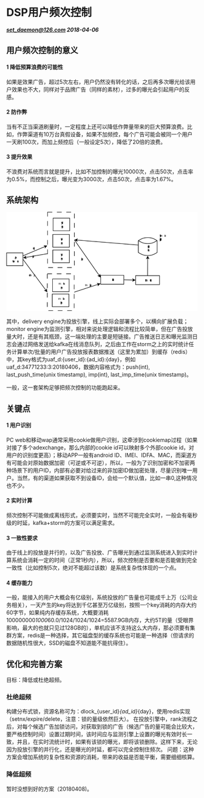 # DSP用户频次控制
***set_daemon@126.com  2018-04-06***

## 用户频次控制的意义
#### 1 降低预算浪费的可能性
  如果是效果广告，超过5次左右，用户仍然没有转化的话，之后再多次曝光给该用户效果也不大，同样对于品牌广告（同样的素材），过多的曝光会引起用户的反感。
#### 2 防作弊
  当有不正当渠道刷量时，一定程度上还可以降低作弊量带来的巨大预算浪费。比如，作弊渠道有10万台真假设备，如果不加频控，每个广告可能会被同一个用户一天刷100次，而加上频控后（一般设定5次），降低了20倍的浪费。
#### 3 提升效果
  不浪费对系统而言就是提升，比如不加控制的曝光10000次，点击50次，点击率为0.5%，而控制之后，曝光变为3000次，点击50次，点击率为1.67%。

## 系统架构
![架构图片](attachments/user_ad_frequency_control_framework.png)

其中，delivery engine为投放引擎，线上实际会部署多个，以横向扩展负载；monitor engine为监测引擎，相对来说处理逻辑和流程比较简单，但在广告投放量大时，还是有其瓶颈，这一端处理的主要是短链接。广告推送日志和曝光监测日志会通过网络发送给kafka在线消息队列，之后由工作在storm之上的实时统计任务计算单次/批量的用户广告投放报表数据推送（这里为累加）到缓存（redis）中，其key格式为uaf_d:{user_id}:{ad_id}:{day}，例如uaf_d:34771233:3:20180406，数据内容格式为：push(int), last_push_time(unix timestamp), imp(int), last_imp_time(unix timestamp)。

一般，这一套架构足够把频次控制的功能跑起来。

## 关键点
#### 1 用户识别
  PC web和移动wap通常采用cookie做用户识别，这牵涉到cookiemap过程（如果对接了多个adexchange，那么内部的cookie id可以映射多个外部cookie id，对用户的识别度更高）；移动APP一般有android ID、IMEI、IDFA、MAC，而渠道方有可能会对原始数据加密（可逆或不可逆），所以，一般为了识别加密和不加密两种场景下的用户ID，内部有必要对给过来的非加密ID做加密处理，尽量识别唯一用户。当然，有的渠道如果获取不到设备ID，会给一个默认值，比如一串0,这种情况也不少。
#### 2 实时计算
  频次控制不可能做成离线形式，必须要实时，当然不可能完全实时，一般会有毫秒级的时延，kafka+storm的方案可以满足需求。
#### 3 一致性要求
  由于线上的投放是并行的，以及广告投放、广告曝光到通过监测系统进入到实时计算系统会消耗一定的时间（正常1秒内），所以，频次控制是否要和是否能做到完全一致性（比如控制5次，绝对不能超过该数）是系统复杂性体现的一个点。
#### 4 缓存能力
  一般，能接入的用户大概会有亿级别，系统投放的广告量也可能成千上万（公司业务相关），一天产生的key将达到千亿甚至万亿级别，按照一个key消耗的内存大约60字节，如果纯内存缓存系统，大概要消耗100000000*1000*60.0/1024/1024/1024=5587.9GB内存，大约5T的量（受眼界影响，最大的也就只见过128GB的），单机应该不支持这么大内存，那必须要有集群方案，redis是一种选择，其它磁盘型的缓存系统也可能是一种选择（但请求的数据随机性很大，SSD的磁盘不知道能不能抗得住）。

## 优化和完善方案
  目标：降低或杜绝超频。
### 杜绝超频
  构建分布式锁，资源名称可为：dlock_{user_id}_{ad_id}_{day}，使用redis实现（setnx/expire/delete，注意：锁的量级依然巨大）。
  在投放引擎中，rank流程之后，对每个候选广告加锁访问，对获取到锁的广告（候选广告的量可能会比较大，要严格控制时间）设置过期时间，该时间应与监测引擎上设置的曝光有效时长一致，并且，在实时流统计时，如果有该锁的曝光，即将该锁删除。这样下来，无论因为投放引擎的并行化，还是曝光的时延，都可以完全控制住频次。
  问题：这种方案会增加系统的复杂性和资源的消耗，带来的收益是否能平衡，需要细细核算。
### 降低超频
  暂时没想到好的方案（20180408)。 
